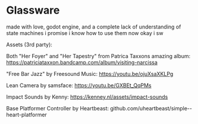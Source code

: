 # Glassware
 
made with love, godot engine, and a complete lack of understanding of state machines i promise i know how to use them now okay i sw



Assets (3rd party):

Both "Her Foyer" and "Her Tapestry" from Patrica Taxxons amazing album: https://patriciataxxon.bandcamp.com/album/visiting-narcissa

"Free Bar Jazz" by Freesound Music: https://youtu.be/ojuXsaXKLPg

Lean Camera by samsface: https://youtu.be/GXBEt_QqPMs

Impact Sounds by Kenny: https://kenney.nl/assets/impact-sounds

Base Platformer Controller by Heartbeast: github.com/uheartbeast/simple--heart-platformer
